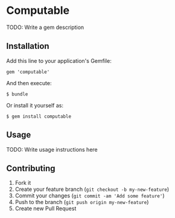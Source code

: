 # Computable

TODO: Write a gem description

## Installation

Add this line to your application's Gemfile:

    gem 'computable'

And then execute:

    $ bundle

Or install it yourself as:

    $ gem install computable

## Usage

TODO: Write usage instructions here

## Contributing

1. Fork it
2. Create your feature branch (`git checkout -b my-new-feature`)
3. Commit your changes (`git commit -am 'Add some feature'`)
4. Push to the branch (`git push origin my-new-feature`)
5. Create new Pull Request
